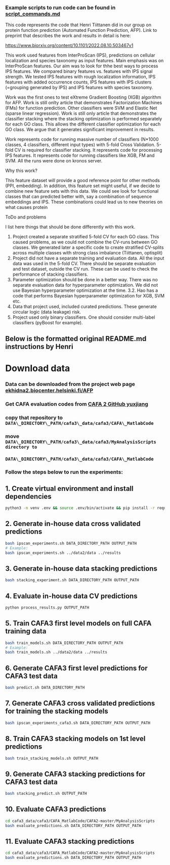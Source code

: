 ### Example scripts to run code can be found in [script_commands.md](./script_commands.md)

This code represents the code that Henri Tiittanen did in our group on protein function prediction (Automated Function Prediction, AFP). Link to preprint that describes the work and results in detail is here:

https://www.biorxiv.org/content/10.1101/2022.08.10.503467v1

This work used features from InterProScan (IPS), predictions on cellular localization and species taxonomy as input features. Main emphasis was on InterProScan features. Our aim was to look for thhe best ways to process IPS features. We compared binary features vs. features with IPS signal strength. We tested IPS features with rough localization information, IPS features with added occurrence counts, IPS features with IPS clusters (=grouping generated by IPS) and IPS features with species taxonomy.

Work was the first ones to test eXtreme Gradient Boosting (XGB) algorithm for AFP. Work is still onlty article that demonstrates Factorization Machines (FMs) for function prediction. Other classifiers were SVM and Elastic Net (sparse linear regression). Work is still only article that demonstrates the classifier stacking where the stacking optimization is performed separately for each GO class. This allows the different classifier optimization for each GO class. We argue that it generates significant improvement in results.

Work represents code for running massive number of classifiers (N*1000 classes, 4 classifiers, different input types) with 5-fold Cross Validation. 5-fold CV is required for classifier stacking. It represents code for processing IPS features. It represents code for running classifiers like XGB, FM and SVM. All the runs were done on kronos server.

Why this work?

This feature dataset will provide a good reference point for other methods (PPI, embedding). In addition, this feature set might useful, if we decide to combine new feature sets with this data. We could see look for functional classes that can predicted better with, say a combination of sequence embeddings and IPS. These combinations could lead us to new theories on what causes protein 

ToDo and problems

I list here things that should be done differently with this work. 

1. Project created a separate stratified 5-fold CV for each GO class. This caused problems, as we could not combine the CV-runs between GO classes. We generated later a specific code to create stratified CV-splits across multiple classes with strong class imbalance (Tiittanen, optisplit) 
2. Project did not have a separate training and evaluation data. All the input data was used in the 5-fold CV. There should be separate evaluation and test dataset, outside the CV run. These can be used to check the performance of stacking classifiers.
3. Parameter optimization should be done in a better way. There was no separate evaluation data for hyperparameter optimization. We did not use Bayesian hyperparameter optimization at the time.
3.2. Hao has a code that performs Bayesian hyperparameter optimization for XGB, SVM etc.
4. Data that project used, included curated predictions. These generate circular logic (data leakage) risk.
5. Project used only binary classifiers. One should consider multi-label classifiers (pyBoost for example).


Below is the formatted original README.md instructions by Henri
---

# Download data

### Data can be downloaded from the project web page [ekhidna2.biocenter.helsinki.fi/AFP](ekhidna2.biocenter.helsinki.fi/AFP)

### Get CAFA evaluation codes from [CAFA 2 GitHub yuxjiang ](https\://github.com/yuxjiang/CAFA2)

### copy that repository to `DATA\_DIRECTORY\_PATH/cafa3\_data/cafa3/CAFA\_MatlabCode`

### move `DATA\_DIRECTORY\_PATH/cafa3\_data/cafa3/MyAnalysisScripts directory to`

### `DATA\_DIRECTORY\_PATH/cafa3\_data/cafa3/CAFA\_MatlabCode`

### Follow the steps below to run the experiments:

## 1. Create virtual environment and install dependencies

```bash
python3 -m venv .env && source .env/bin/activate && pip install -r requirements.txt
```

## 2. Generate in-house data cross validated predictions

```bash
bash ipscan_experiments.sh DATA_DIRECTORY_PATH OUTPUT_PATH
# Example:
bash ipscan_experiments.sh ../data2/data ../results
```

## 3. Generate in-house data stacking predictions

```bash
bash stacking_experiment.sh DATA_DIRECTORY_PATH OUTPUT_PATH
```

## 4. Evaluate in-house data CV predictions

```bash
python process_results.py OUTPUT_PATH
```

## 5. Train CAFA3 first level models on full CAFA training data

```bash
bash train_models.sh DATA_DIRECTORY_PATH OUTPUT_PATH
# Example:
bash train_models.sh ../data2/data ../results
```

## 6. Generate CAFA3 first level predictions for CAFA3 test data

```bash
bash predict.sh DATA_DIRECTORY_PATH
```

## 7. Generate CAFA3 cross validated predictions for training the stacking models

```bash
bash ipscan_experiments_cafa3.sh DATA_DIRECTORY_PATH OUTPUT_PATH
```

## 8. Train CAFA3 stacking models on 1st level predictions

```bash
bash train_stacking_models.sh OUTPUT_PATH
```

## 9. Generate CAFA3 stacking predictions for CAFA3 test data

```bash
bash stacking_predict.sh OUTPUT_PATH
```

## 10. Evaluate CAFA3 predictions

```bash
cd cafa3_data/cafa3/CAFA_MatlabCode/CAFA2-master/MyAnalysisScripts
bash evaluate_predictions.sh DATA_DIRECTORY_PATH OUTPUT_PATH
```

## 11. Evaluate CAFA3 stacking predictions

```bash
cd cafa3_data/cafa3/CAFA_MatlabCode/CAFA2-master/MyAnalysisScripts
bash evaluate_predictions.sh DATA_DIRECTORY_PATH OUTPUT_PATH
```

